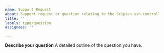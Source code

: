 ```yaml
---
name: Support Request
about: Support request or question relating to the Scipian ssh-controller
title: ''
labels: type/question
assignees: ''

---
```


**Describe your question**
A detailed outline of the question you have.
